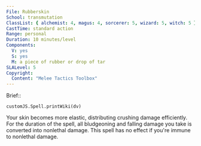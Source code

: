 ```yaml
---
File: Rubberskin
School: transmutation
ClassList: { alchemist: 4, magus: 4, sorcerer: 5, wizard: 5, witch: 5 }
CastTime: standard action
Range: personal
Duration: 10 minutes/level
Components:
  V: yes
  S: yes
  M: a piece of rubber or drop of tar
SLALevel: 5
Copyright:
  Content: "Melee Tactics Toolbox"
---
```

Brief:: 

```dataviewjs
customJS.Spell.printWiki(dv)
```

Your skin becomes more elastic, distributing crushing damage efficiently. For the duration of the spell, all bludgeoning and falling damage you take is converted into nonlethal damage. This spell has no effect if you're immune to nonlethal damage.
